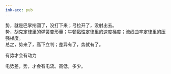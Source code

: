 ```yaml
---
ink-acc: pub
---
```


势，就是巴掌抡圆了，没打下来；弓拉开了，没射出去。  
势，胡克定律里的弹簧变形量；牛顿黏性定律里的速度梯度；流线曲率定律里的压强梯度。  
总之，势来了，高下立判；差异有了，势就有了。

有势才会有动力

电势差，势，才会有电流。高低，多少。